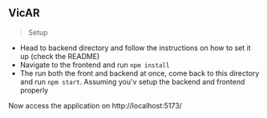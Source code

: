 ## VicAR

> Setup
- Head to backend directory and follow the instructions on how to set it up (check the README)
- Navigate to the frontend and run `npm install`
- The run both the front and backend at once, come back to this directory and run `npm start`. Assuming you'v setup the backend and frontend properly

Now access the application on http://localhost:5173/

